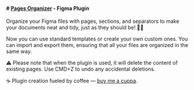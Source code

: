 #### # [Pages Organizer](http://https://www.figma.com/community/plugin/1211948941103422489 "Pages Organizer") - Figma Plugin

Organize your Figma files with pages, sections, and separators to make your documents neat and tidy, just as they should be! 📂🚀

Now you can use standard templates or create your own custom ones. You can import and export them, ensuring that all your files are organized in the same way.

⚠️ Please note that when the plugin is used, it will delete the content of existing pages. Use CMD+Z to undo any accidental deletions.

☕️ Plugin creation fueled by coffee — [buy me a cuppa](http://https://www.buymeacoffee.com/darwiiiin "buy me a cuppa").
